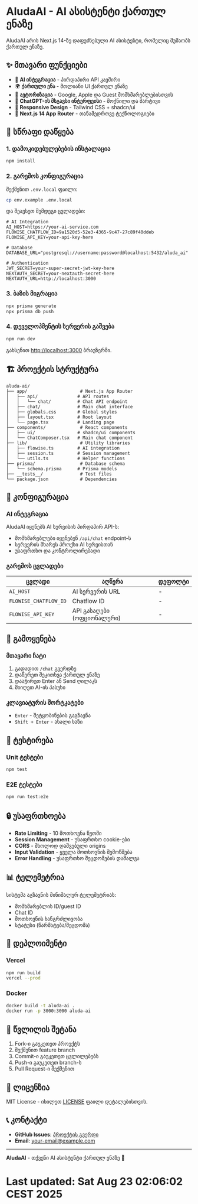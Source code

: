 # AludaAI - AI ასისტენტი ქართულ ენაზე

AludaAI არის Next.js 14-ზე დაფუძნებული AI ასისტენტი, რომელიც მუშაობს ქართულ ენაზე.

## ✨ მთავარი ფუნქციები

- 🤖 **AI ინტეგრაცია** - პირდაპირი API კავშირი
- 🌍 **ქართული ენა** - მთლიანი UI ქართულ ენაზე
- 🔐 **ავტორიზაცია** - Google, Apple და Guest მომხმარებლებისთვის
- 💬 **ChatGPT-ის მსგავსი ინტერფეისი** - მოქნილი და მარტივი
- 📱 **Responsive Design** - Tailwind CSS + shadcn/ui
- 🚀 **Next.js 14 App Router** - თანამედროვე ტექნოლოგიები

## 🚀 სწრაფი დაწყება

### 1. დამოკიდებულებების ინსტალაცია

```bash
npm install
```

### 2. გარემოს კონფიგურაცია

შექმენით `.env.local` ფაილი:

```bash
cp env.example .env.local
```

და შეავსეთ შემდეგი ცვლადები:

```env
# AI Integration
AI_HOST=https://your-ai-service.com
FLOWISE_CHATFLOW_ID=9a1520d5-52e3-4365-9c47-27c89f40ddeb
FLOWISE_API_KEY=your-api-key-here

# Database
DATABASE_URL="postgresql://username:password@localhost:5432/aluda_ai"

# Authentication
JWT_SECRET=your-super-secret-jwt-key-here
NEXTAUTH_SECRET=your-nextauth-secret-here
NEXTAUTH_URL=http://localhost:3000
```

### 3. ბაზის მიგრაცია

```bash
npx prisma generate
npx prisma db push
```

### 4. დეველოპმენტის სერვერის გაშვება

```bash
npm run dev
```

გახსენით [http://localhost:3000](http://localhost:3000) ბრაუზერში.

## 🏗️ პროექტის სტრუქტურა

```
aluda-ai/
├── app/                    # Next.js App Router
│   ├── api/               # API routes
│   │   └── chat/          # Chat API endpoint
│   ├── chat/              # Main chat interface
│   ├── globals.css        # Global styles
│   ├── layout.tsx         # Root layout
│   └── page.tsx           # Landing page
├── components/             # React components
│   ├── ui/                # shadcn/ui components
│   └── ChatComposer.tsx   # Main chat component
├── lib/                    # Utility libraries
│   ├── flowise.ts         # AI integration
│   ├── session.ts         # Session management
│   └── utils.ts           # Helper functions
├── prisma/                 # Database schema
│   └── schema.prisma      # Prisma models
├── __tests__/              # Test files
└── package.json            # Dependencies
```

## 🔧 კონფიგურაცია

### AI ინტეგრაცია

AludaAI იყენებს AI სერვისის პირდაპირ API-ს:
- მომხმარებლები იყენებენ `/api/chat` endpoint-ს
- სერვერის მხარეს პროქსი AI სერვისთან
- უსაფრთხო და კონტროლირებადი

### გარემოს ცვლადები

| ცვლადი | აღწერა | დეფოლტი |
|---------|---------|----------|
| `AI_HOST` | AI სერვერის URL | - |
| `FLOWISE_CHATFLOW_ID` | Chatflow ID | - |
| `FLOWISE_API_KEY` | API გასაღები (ოფციონალური) | - |

## 📱 გამოყენება

### მთავარი ჩატი
1. გადადით `/chat` გვერდზე
2. დაწერეთ შეკითხვა ქართულ ენაზე
3. დააჭირეთ Enter ან Send ღილაკს
4. მიიღეთ AI-ის პასუხი

### კლავიატურის შორტკატები
- `Enter` - შეტყობინების გაგზავნა
- `Shift + Enter` - ახალი ხაზი

## 🧪 ტესტირება

### Unit ტესტები
```bash
npm test
```

### E2E ტესტები
```bash
npm run test:e2e
```

## 🔒 უსაფრთხოება

- **Rate Limiting** - 10 მოთხოვნა წუთში
- **Session Management** - უსაფრთხო cookie-ები
- **CORS** - მხოლოდ დაშვებული origins
- **Input Validation** - ყველა მოთხოვნის შემოწმება
- **Error Handling** - უსაფრთხო შეცდომების დამალვა

## 📊 ტელემეტრია

სისტემა აგზავნის მინიმალურ ტელემეტრიას:
- მომხმარებლის ID/guest ID
- Chat ID
- მოთხოვნის ხანგრძლივობა
- სტატუსი (წარმატება/შეცდომა)

## 🚀 დეპლოიმენტი

### Vercel
```bash
npm run build
vercel --prod
```

### Docker
```bash
docker build -t aluda-ai .
docker run -p 3000:3000 aluda-ai
```

## 🤝 წვლილის შეტანა

1. Fork-ი გაუკეთეთ პროექტს
2. შექმენით feature branch
3. Commit-ი გაუკეთეთ ცვლილებებს
4. Push-ი გაუკეთეთ branch-ს
5. Pull Request-ი შექმენით

## 📄 ლიცენზია

MIT License - იხილეთ [LICENSE](LICENSE) ფაილი დეტალებისთვის.

## 📞 კონტაქტი

- **GitHub Issues**: [პროექტის გვერდი](https://github.com/your-username/aluda-ai)
- **Email**: your-email@example.com

---

**AludaAI** - თქვენი AI ასისტენტი ქართულ ენაზე 🚀
# Last updated: Sat Aug 23 02:06:02 CEST 2025
